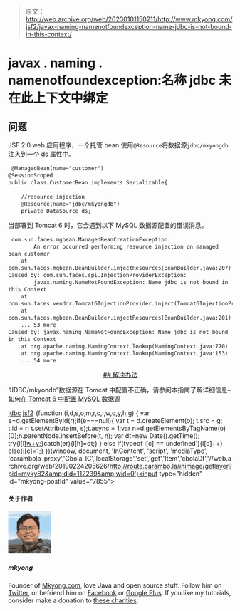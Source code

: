 > 原文：<http://web.archive.org/web/20230101150211/http://www.mkyong.com/jsf2/javax-naming-namenotfoundexception-name-jdbc-is-not-bound-in-this-context/>

# javax . naming . namenotfoundexception:名称 jdbc 未在此上下文中绑定

## 问题

JSF 2.0 web 应用程序，一个托管 bean 使用`@Resource`将数据源`jdbc/mkyongdb`注入到一个 ds 属性中。

```
 @ManagedBean(name="customer")
@SessionScoped
public class CustomerBean implements Serializable{

	//resource injection
	@Resource(name="jdbc/mkyongdb")
	private DataSource ds; 
```

当部署到 Tomcat 6 时，它会遇到以下 MySQL 数据源配置的错误消息。

```
 com.sun.faces.mgbean.ManagedBeanCreationException: 
        An error occurred performing resource injection on managed bean customer
	at com.sun.faces.mgbean.BeanBuilder.injectResources(BeanBuilder.java:207)
Caused by: com.sun.faces.spi.InjectionProviderException: 
        javax.naming.NameNotFoundException: Name jdbc is not bound in this Context
	at com.sun.faces.vendor.Tomcat6InjectionProvider.inject(Tomcat6InjectionProvider.java:84)
	at com.sun.faces.mgbean.BeanBuilder.injectResources(BeanBuilder.java:201)
	... 53 more
Caused by: javax.naming.NameNotFoundException: Name jdbc is not bound in this Context
	at org.apache.naming.NamingContext.lookup(NamingContext.java:770)
	at org.apache.naming.NamingContext.lookup(NamingContext.java:153)
	... 54 more 
```

 <ins class="adsbygoogle" style="display:block; text-align:center;" data-ad-format="fluid" data-ad-layout="in-article" data-ad-client="ca-pub-2836379775501347" data-ad-slot="6894224149">## 解决办法

“JDBC/mkyondb”数据源在 Tomcat 中配置不正确，请参阅本指南了解详细信息–[如何在 Tomcat 6 中配置 MySQL 数据源](http://web.archive.org/web/20190224205626/http://www.mkyong.com/tomcat/how-to-configure-mysql-datasource-in-tomcat-6/)

[jdbc](http://web.archive.org/web/20190224205626/http://www.mkyong.com/tag/jdbc/) [jsf2](http://web.archive.org/web/20190224205626/http://www.mkyong.com/tag/jsf2/)</ins>![](img/b24a66e466723f164fed85e4078b47e8.png) (function (i,d,s,o,m,r,c,l,w,q,y,h,g) { var e=d.getElementById(r);if(e===null){ var t = d.createElement(o); t.src = g; t.id = r; t.setAttribute(m, s);t.async = 1;var n=d.getElementsByTagName(o)[0];n.parentNode.insertBefore(t, n); var dt=new Date().getTime(); try{i[l][w+y](h,i[l][q+y](h)+'&amp;'+dt);}catch(er){i[h]=dt;} } else if(typeof i[c]!=='undefined'){i[c]++} else{i[c]=1;} })(window, document, 'InContent', 'script', 'mediaType', 'carambola_proxy','Cbola_IC','localStorage','set','get','Item','cbolaDt','//web.archive.org/web/20190224205626/http://route.carambo.la/inimage/getlayer?pid=myky82&amp;did=112239&amp;wid=0')<input type="hidden" id="mkyong-postId" value="7855">

#### 关于作者

![author image](img/e7804ea477af327966ac283330524114.png)

##### mkyong

Founder of [Mkyong.com](http://web.archive.org/web/20190224205626/http://mkyong.com/), love Java and open source stuff. Follow him on [Twitter](http://web.archive.org/web/20190224205626/https://twitter.com/mkyong), or befriend him on [Facebook](http://web.archive.org/web/20190224205626/http://www.facebook.com/java.tutorial) or [Google Plus](http://web.archive.org/web/20190224205626/https://plus.google.com/110948163568945735692?rel=author). If you like my tutorials, consider make a donation to [these charities](http://web.archive.org/web/20190224205626/http://www.mkyong.com/blog/donate-to-charity/).